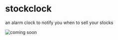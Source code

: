 # stockclock
an alarm clock to notify you when to sell your stocks

![coming soon](https://upload.wikimedia.org/wikipedia/commons/2/24/Under_Construction.jpeg)
